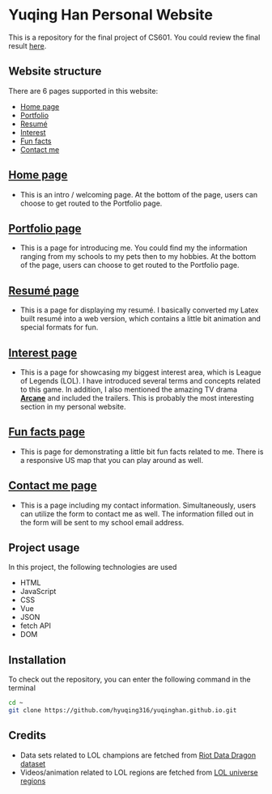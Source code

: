 # Yuqing Han Personal Website

This is a repository for the final project of CS601. You could review the final result [here](https://hyuqing316.github.io/yuqinghan.github.io/).

## Website structure

There are 6 pages supported in this website:
- [Home page](#Home-page)
- [Portfolio](#Portfolio-page)
- [Resumé](#Resumé-page)
- [Interest](#Interest-page)
- [Fun facts](#Fun-facts-page)
- [Contact me](#Contact-me-page)

## [Home page](https://hyuqing316.github.io/yuqinghan.github.io/index.html)

- This is an intro / welcoming page. At the bottom of the page, users can choose to get routed to the Portfolio page.
 
## [Portfolio page](https://hyuqing316.github.io/yuqinghan.github.io/index.html)

- This is a page for introducing me. You could find my the information ranging from my schools to my pets then to my hobbies. At the bottom of the page, users can choose to get routed to the Portfolio page.

## [Resumé page](https://hyuqing316.github.io/yuqinghan.github.io/index.html)
- This is a page for displaying my resumé. I basically converted my Latex built resumé into a web version, which contains a little bit animation and special formats for fun.

## [Interest page](https://hyuqing316.github.io/yuqinghan.github.io/index.html)
- This is a page for showcasing my biggest interest area, which is League of Legends (LOL). I have introduced several terms and concepts related to this game. In addition, I also mentioned the amazing TV drama [**Arcane**](https://arcane.com/en-us/) and included the trailers. This is probably the most interesting section in my personal website.

## [Fun facts page](https://hyuqing316.github.io/yuqinghan.github.io/index.html)
- This is page for demonstrating a little bit fun facts related to me. There is a responsive US map that you can play around as well.

## [Contact me page](https://hyuqing316.github.io/yuqinghan.github.io/index.html)
- This is a page including my contact information. Simultaneously, users can utilize the form to contact me as well. The information filled out in the form will be sent to my school email address.

## Project usage
In this project, the following technologies are used
- HTML
- JavaScript
- CSS
- Vue 
- JSON 
- fetch API
- DOM

## Installation
To check out the repository, you can enter the following command in the terminal
```bash
cd ~
git clone https://github.com/hyuqing316/yuqinghan.github.io.git
```

## Credits
- Data sets related to LOL champions are fetched from [Riot Data Dragon dataset](https://developer.riotgames.com/docs/lol#data-dragon_data-assets)
- Videos/animation related to LOL regions are fetched from [LOL universe regions](https://universe.leagueoflegends.com/en_US/regions/)

